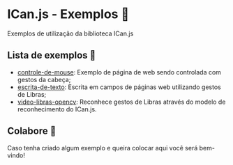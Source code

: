 # ICan.js - Exemplos :gem:

Exemplos de utilização da biblioteca ICan.js

## Lista de exemplos :memo:

- [controle-de-mouse](https://gitlab.com/ican.js/examples/tree/master/controle-de-mouse): Exemplo de página de web sendo controlada com gestos da cabeça;
- [escrita-de-texto](https://gitlab.com/ican.js/examples/tree/master/escrita-de-texto): Escrita em campos de páginas web utilizando gestos de Libras;
- [video-libras-opencv](https://gitlab.com/ican.js/examples/tree/master/video-libras-opencv): Reconhece gestos de Libras através do modelo de reconhecimento do ICan.js.

## Colabore :balloon:

Caso tenha criado algum exemplo e queira colocar aqui você será bem-vindo!
